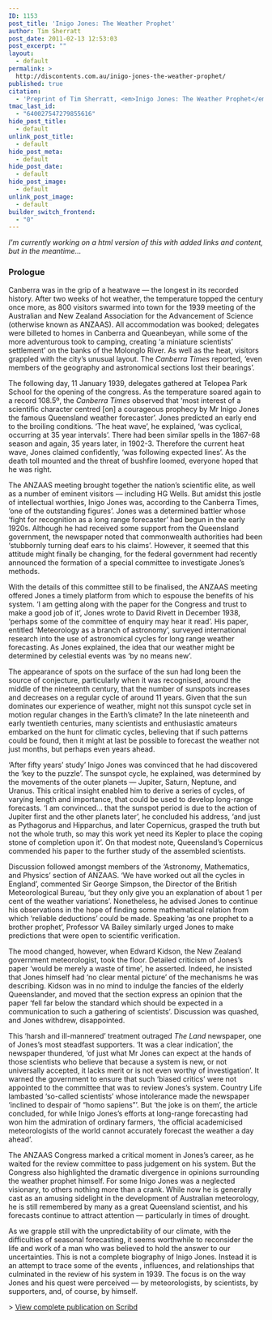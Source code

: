 ```yaml
---
ID: 1153
post_title: 'Inigo Jones: The Weather Prophet'
author: Tim Sherratt
post_date: 2011-02-13 12:53:03
post_excerpt: ""
layout:
  - default
permalink: >
  http://discontents.com.au/inigo-jones-the-weather-prophet/
published: true
citation:
  - 'Preprint of Tim Sherratt, <em>Inigo Jones: The Weather Prophet</em>, <em>Metarch</em> no. 16, Commonwealth Bureau of Meteorology, 2007.'
tmac_last_id:
  - "640027547279855616"
hide_post_title:
  - default
unlink_post_title:
  - default
hide_post_meta:
  - default
hide_post_date:
  - default
hide_post_image:
  - default
unlink_post_image:
  - default
builder_switch_frontend:
  - "0"
---
```

<em>I'm currently working on a html version of this with added links and content, but in the meantime...</em>
<h3>Prologue</h3>
Canberra was in the grip of a heatwave — the longest in its recorded history. After two weeks of hot weather, the temperature topped the century once more, as 800 visitors swarmed into town for the 1939 meeting of the Australian and New Zealand Association for the Advancement of Science (otherwise known as ANZAAS). All accommodation was booked; delegates were billeted to homes in Canberra and Queanbeyan, while some of the more adventurous took to camping, creating ‘a miniature scientists’ settlement’ on the banks of the Molonglo River. As well as the heat, visitors grappled with the city’s unusual layout. The <em>Canberra Times</em> reported, ‘even members of the geography and astronomical sections lost their bearings’.

The following day, 11 January 1939, delegates gathered at Telopea Park School for the opening of the congress. As the temperature soared again to a record 108.5º, the <em>Canberra Times</em> observed that ‘most interest of a scientific character centred [on] a courageous prophecy by Mr Inigo Jones the famous Queensland weather forecaster’. Jones predicted an early end to the broiling conditions. ‘The heat wave’, he explained, ‘was cyclical, occurring at 35 year intervals’. There had been similar spells in the 1867-68 season and again, 35 years later, in 1902-3. Therefore the current heat wave, Jones claimed confidently, ‘was following expected lines’. As the death toll mounted and the threat of bushfire loomed, everyone hoped that he was right.

The ANZAAS meeting brought together the nation’s scientific elite, as well as a number of eminent visitors — including HG Wells. But amidst this jostle of intellectual worthies, Inigo Jones was, according to the Canberra Times, ‘one of the outstanding figures’. Jones was a determined battler whose ‘fight for recognition as a long range forecaster’ had begun in the early 1920s. Although he had received some support from the Queensland government, the newspaper noted that commonwealth authorities had been ‘stubbornly turning deaf ears to his claims’. However, it seemed that this attitude might finally be changing, for the federal government had recently announced the formation of a special committee to investigate Jones’s methods.

With the details of this committee still to be finalised, the ANZAAS meeting offered Jones a timely platform from which to espouse the benefits of his system. ‘I am getting along with the paper for the Congress and trust to make a good job of it’, Jones wrote to David Rivett in December 1938, ‘perhaps some of the committee of enquiry may hear it read’. His paper, entitled ‘Meteorology as a branch of astronomy’, surveyed international research into the use of astronomical cycles for long range weather forecasting. As Jones explained, the idea that our weather might be determined by celestial events was ‘by no means new’.

The appearance of spots on the surface of the sun had long been the source of conjecture, particularly when it was recognised, around the middle of the nineteenth century, that the number of sunspots increases and decreases on a regular cycle of around 11 years. Given that the sun dominates our experience of weather, might not this sunspot cycle set in motion regular changes in the Earth’s climate? In the late nineteenth and early twentieth centuries, many scientists and enthusiastic amateurs embarked on the hunt for climatic cycles, believing that if such patterns could be found, then it might at last be possible to forecast the weather not just months, but perhaps even years ahead.

‘After fifty years’ study’ Inigo Jones was convinced that he had discovered the ‘key to the puzzle’. The sunspot cycle, he explained, was determined by the movements of the outer planets — Jupiter, Saturn, Neptune, and Uranus. This critical insight enabled him to derive a series of cycles, of varying length and importance, that could be used to develop long-range forecasts. ‘I am convinced... that the sunspot period is due to the action of Jupiter first and the other planets later’, he concluded his address, ‘and just as Pythagorus and Hipparchus, and later Copernicus, grasped the truth but not the whole truth, so may this work yet need its Kepler to place the coping stone of completion upon it’. On that modest note, Queensland’s Copernicus commended his paper to the further study of the assembled scientists.

Discussion followed amongst members of the ‘Astronomy, Mathematics, and Physics’ section of ANZAAS. ‘We have worked out all the cycles in England’, commented Sir George Simpson, the Director of the British Meteorological Bureau, ‘but they only give you an explanation of about 1 per cent of the weather variations’. Nonetheless, he advised Jones to continue his observations in the hope of finding some mathematical relation from which ‘reliable deductions’ could be made. Speaking ‘as one prophet to a brother prophet’, Professor VA Bailey similarly urged Jones to make predictions that were open to scientific verification.

The mood changed, however, when Edward Kidson, the New Zealand government meteorologist, took the floor. Detailed criticism of Jones’s paper ‘would be merely a waste of time’, he asserted. Indeed, he insisted that Jones himself had ‘no clear mental picture’ of the mechanisms he was describing. Kidson was in no mind to indulge the fancies of the elderly Queenslander, and moved that the section express an opinion that the paper ‘fell far below the standard which should be expected in a communication to such a gathering of scientists’. Discussion was quashed, and Jones withdrew, disappointed.

This ‘harsh and ill-mannered’ treatment outraged <em>The Land</em> newspaper, one of Jones’s most steadfast supporters. ‘It was a clear indication’, the newspaper thundered, ‘of just what Mr Jones can expect at the hands of those scientists who believe that because a system is new, or not universally accepted, it lacks merit or is not even worthy of investigation’. It warned the government to ensure that such ‘biased critics’ were not appointed to the committee that was to review Jones’s system. Country Life lambasted ‘so-called scientists’ whose intolerance made the newspaper ‘inclined to despair of “homo sapiens”’. But ‘the joke is on them’, the article concluded, for while Inigo Jones’s efforts at long-range forecasting had won him the admiration of ordinary farmers, ‘the official academicised meteorologists of the world cannot accurately forecast the weather a day ahead’.

The ANZAAS Congress marked a critical moment in Jones’s career, as he waited for the review committee to pass judgement on his system. But the Congress also highlighted the dramatic divergence in opinions surrounding the weather prophet himself. For some Inigo Jones was a neglected visionary, to others nothing more than a crank. While now he is generally cast as an amusing sidelight in the development of Australian meteorology, he is still remembered by many as a great Queensland scientist, and his forecasts continue to attract attention — particularly in times of drought.

As we grapple still with the unpredictability of our climate, with the difficulties of seasonal forecasting, it seems worthwhile to reconsider the life and work of a man who was believed to hold the answer to our uncertainties. This is not a complete biography of Inigo Jones. Instead it is an attempt to trace some of the events , influences, and relationships that culminated in the review of his system in 1939. The focus is on the way Jones and his quest were perceived — by meteorologists, by scientists, by supporters, and, of course, by himself.

&gt; <a href="http://www.scribd.com/full/48717640?access_key=key-czu9yl6jisag5kf79im">View complete publication on Scribd</a>